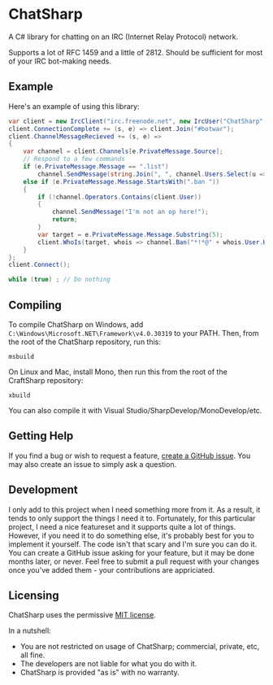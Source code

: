 # ChatSharp

A C# library for chatting on an IRC (Internet Relay Protocol) network.

Supports a lot of RFC 1459 and a little of 2812. Should be sufficient for most of your IRC bot-making needs.

## Example

Here's an example of using this library:

```csharp
var client = new IrcClient("irc.freenode.net", new IrcUser("ChatSharp", "ChatSharp"));
client.ConnectionComplete += (s, e) => client.Join("#botwar");
client.ChannelMessageRecieved += (s, e) =>
{
    var channel = client.Channels[e.PrivateMessage.Source];
    // Respond to a few commands
    if (e.PrivateMessage.Message == ".list")
        channel.SendMessage(string.Join(", ", channel.Users.Select(u => u.Nick)));
    else if (e.PrivateMessage.Message.StartsWith(".ban "))
    {
        if (!channel.Operators.Contains(client.User))
        {
            channel.SendMessage("I'm not an op here!");
            return;
        }
        var target = e.PrivateMessage.Message.Substring(5);
        client.WhoIs(target, whois => channel.Ban("*!*@" + whois.User.Hostname));
    }
};
client.Connect();

while (true) ; // Do nothing
```

## Compiling

To compile ChatSharp on Windows, add `C:\Windows\Microsoft.NET\Framework\v4.0.30319` to your PATH. Then, from the root
of the ChatSharp repository, run this:

    msbuild

On Linux and Mac, install Mono, then run this from the root of the CraftSharp repository:

    xbuild

You can also compile it with Visual Studio/SharpDevelop/MonoDevelop/etc.

## Getting Help

If you find a bug or wish to request a feature,
[create a GitHub issue](https://github.com/SirCmpwn/ChatSharp/issues/new). You may also create an issue to simply ask a
question.

## Development

I only add to this project when I need something more from it. As a result, it tends to only support the things I need
it to. Fortunately, for this particular project, I need a nice featureset and it supports quite a lot of things.
However, if you need it to do something else, it's probably best for you to implement it yourself. The code isn't that
scary and I'm sure you can do it. You can create a GitHub issue asking for your feature, but it may be done months
later, or never. Feel free to submit a pull request with your changes once you've added them - your contributions are
appriciated.

## Licensing

ChatSharp uses the permissive [MIT license](http://www.opensource.org/licenses/mit-license.php/).

In a nutshell:

* You are not restricted on usage of ChatSharp; commercial, private, etc, all fine.
* The developers are not liable for what you do with it.
* ChatSharp is provided "as is" with no warranty.
